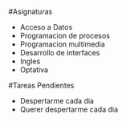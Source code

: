 #Asignaturas
- Acceso a Datos
- Programacion de procesos
- Programacion multimedia
- Desarrollo de interfaces
- Ingles
- Optativa

#Tareas Pendientes
- Despertarme cada dia
- Querer despertarme cada dia